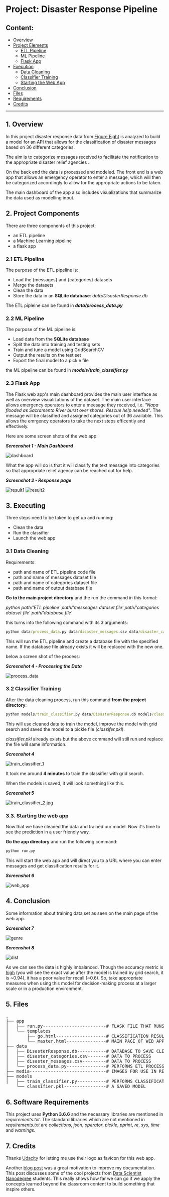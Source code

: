 # Project: Disaster Response Pipeline

## Content:

- [Overview](#overview)
- [Project Elements](#elements)
  - [ETL Pipeline](#etl_)
  - [ML Pipeline](#ml_)
  - [Flask App](#flask)
- [Execution](#execute)
  - [Data Cleaning](#cleaning)
  - [Classifier Training](#training)
  - [Starting the Web App](#starting)
- [Conclusion](#conclusion)
- [Files](#files)
- [Requirements](#req)
- [Credits](#credits)

***

<a id='overview'></a>

## 1.  Overview

In this project disaster response data from <a href="https://www.figure-eight.com/" target="_blank">Figure Eight</a> is analyzed to build a model for an API that allows for the classification of disaster messages based on 36 different categories.

The aim is to categorize messages received to facilitate the notification to the appropriate disaster relief agencies .

On the back end the data is processed and modeled.  The front end is a web app that allows an emergency operator to enter a message, which will then be categorized accordingly to allow for the appropriate actions to be taken.

The main dashboard of the app also includes visualizations that summarize the data used as modelling input. 

<a id='elements'></a>

## 2.  Project Components

There are three components of this project:
-  an ETL pipeline
-  a Machine Learning pipeline
-  a flask app

<a id='etl_'></a>

### 2.1  ETL Pipeline

The purpose of the ETL pipeline is:

- Load the {messages} and {categories} datasets
- Merge the datasets
- Clean the data
- Store the data in an **SQLite database**: _data/DisasterResponse.db_

The ETL pipleine can be found in **_data/process_data.py_**

<a id='ml_'></a>

### 2.2  ML Pipeline

The purpose of the ML pipeline is:

- Load data from the **SQLite database**
- Split the data into training and testing sets
- Train and tune a model using GridSearchCV
- Output the results on the test set
- Export the final model to a pickle file

the ML pipeline can be found in **_models/train_classifier.py_**

<a id='flask'></a>

### 2.3  Flask App

The Flask web app's main dashboard provides the main user interface as well as overview visualizations of the dataset.
The main user interface allows emergency operators to enter a meesage they received, i.e. _"Napa flooded as Sacramento River burst over shores. Rescue help needed"_.
The message will be classified and assigned categories out of 36 available. This allows the emrgency operators to take the next steps efficently and effectively.

Here are some screen shots of the web app:

**_Screenshot 1  -  Main Dashboard_**

![dashboard](media/MainDashboard.png)

What the app will do is that it will classify the text message into categories so that appropriate relief agency can be reached out for help.

**_Screenshot 2  -  Response page_**

![result1](media/result1.png)
![result2](media/result2.png)

<a id='execute'></a>

## 3. Executing

Three steps need to be taken to get up and running:

- Clean the data
- Run the classifier
- Launch the web app

<a id='cleaning'></a>

### 3.1 Data Cleaning

Requirements:

- path and name of ETL pipeline code file
- path and name of messages dataset file
- path and name of categories dataset file
- path and name of output database file

**Go to the main project directory** and the run the command in this format:

_python path/'ETL pipeline' path/'messeages dataset file' path/'categories dataset file' path/'database file'_

this turns into the following command with its 3 arguments:

```bat
python data/process_data.py data/disaster_messages.csv data/disaster_categories.csv data/DisasterResponse.db
```
 
This will run the ETL pipeline and create a database file with the specified name.  If the database file already exists it will be replaced with the new one.

below a screen shot of the process:

_**Screenshot 4  -  Processing the Data**_

![process_data](media/running_ETL.png)

<a id='training'></a>

### 3.2 Classifier Training

After the data cleaning process, run this command **from the project directory**:

```bat
python models/train_classifier.py data/DisasterResponse.db models/classifier.pkl
```

This will use cleaned data to train the model, improve the model with grid search and saved the model to a pickle file (_classifer.pkl_).

_classifier.pkl_ already exists but the above command will still run and replace the file will same information.

_**Screenshot 4**_

![train_classifier_1](img/train_classifier_1.jpg)

It took me around **4 minutes** to train the classifier with grid search.

When the models is saved, it will look something like this.

<a id='acc'></a>

**_Screenshot 5_**

![train_classifier_2.jpg](img/train_classifier_2.jpg)

<a id='starting'></a>

### 3.3. Starting the web app

Now that we have cleaned the data and trained our model. Now it's time to see the prediction in a user friendly way.

**Go the app directory** and run the following command:

<a id='com'></a>

```bat
python run.py
```

This will start the web app and will direct you to a URL where you can enter messages and get classification results for it.

**_Screenshot 6_**

![web_app](img/web_app.jpg)

<a id='conclusion'></a>

## 4. Conclusion

Some information about training data set as seen on the main page of the web app.

**_Screenshot 7_**

![genre](img/genre.jpg)

**_Screenshot 8_**

![dist](img/dist.jpg)

As we can see the data is highly imbalanced. Though the accuracy metric is [high](#acc) (you will see the exact value after the model is trained by grid search, it is ~0.94), it has a poor value for recall (~0.6). So, take appropriate measures when using this model for decision-making process at a larger scale or in a production environment.

<a id='files'></a>

## 5. Files

<pre>
.
├── app
│   ├── run.py------------------------# FLASK FILE THAT RUNS APP
│   └── templates
│       ├── go.html-------------------# CLASSIFICATION RESULT PAGE OF WEB APP
│       └── master.html---------------# MAIN PAGE OF WEB APP
├── data
│   ├── DisasterResponse.db-----------# DATABASE TO SAVE CLEANED DATA TO
│   ├── disaster_categories.csv-------# DATA TO PROCESS
│   ├── disaster_messages.csv---------# DATA TO PROCESS
│   └── process_data.py---------------# PERFORMS ETL PROCESS
├── media-----------------------------# IMAGES FOR USE IN README
├── models
│   ├── train_classifier.py-----------# PERFORMS CLASSIFICATION TASK
    └── classifier.pkl----------------# A SAVED MODEL
</pre>

<a id='req'></a>

## 6. Software Requirements

This project uses **Python 3.6.6** and the necessary libraries are mentioned in _requirements.txt_.
The standard libraries which are not mentioned in _requirements.txt_ are _collections_, _json_, _operator_, _pickle_, _pprint_, _re_, _sys_, _time_ and _warnings_.

<a id='credits'></a>

## 7. Credits

Thanks <a href="https://www.udacity.com" target="_blank">Udacity</a> for letting me use their logo as favicon for this web app.

Another <a href="https://medium.com/udacity/three-awesome-projects-from-udacitys-data-scientist-program-609ff0949bed" target="_blank">blog post</a> was a great motivation to improve my documentation. This post discusses some of the cool projects from <a href="https://in.udacity.com/course/data-scientist-nanodegree--nd025" target="_blank">Data Scientist Nanodegree</a> students. This really shows how far we can go if we apply the concepts learned beyond the classroom content to build something that inspire others.